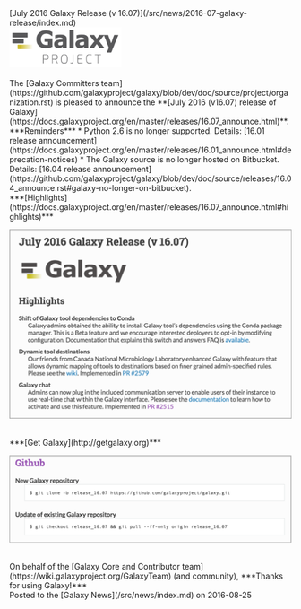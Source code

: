 <div class='newsItemHeader'>[July 2016 Galaxy Release (v 16.07)](/src/news/2016-07-galaxy-release/index.md)</div>

<div class='right'><a href='http://getgalaxy.org'><img src="/src/images/logos/GalaxyNewLogo_GalaxyProject_Trans.png" alt="GalaxyProject" width="200" /></a></div>

<br />
The [Galaxy Committers team](https://github.com/galaxyproject/galaxy/blob/dev/doc/source/project/organization.rst) is pleased to announce the **[July 2016 (v16.07) release of Galaxy](https://docs.galaxyproject.org/en/master/releases/16.07_announce.html)**.

<br />
***Reminders***
* Python 2.6 is no longer supported. Details: [16.01 release announcement](https://docs.galaxyproject.org/en/master/releases/16.01_announce.html#deprecation-notices)
* The Galaxy source is no longer hosted on Bitbucket. Details: [16.04 release announcement](https://github.com/galaxyproject/galaxy/blob/dev/doc/source/releases/16.04_announce.rst#galaxy-no-longer-on-bitbucket).

<br />
***[Highlights](https://docs.galaxyproject.org/en/master/releases/16.07_announce.html#highlights)***

<a href='https://docs.galaxyproject.org/en/master/releases/16.07_announce.html#highlights'><img src="/src/images/news-graphics/2016_07_GalaxyRelease_Highlights.png" alt="v16.07 Galaxy Release Highlights" width="600" /></a>


<br />
***[Get Galaxy](http://getgalaxy.org)***

<a href='https://docs.galaxyproject.org/en/master/releases/16.07_announce.html#github'><img src="/src/images/news-graphics/2016_07_GalaxyRelease_GetGalaxy.png" alt="v16.07 Galaxy Release Github" width="600" /></a>

<br />
On behalf of the [Galaxy Core and Contributor team](https://wiki.galaxyproject.org/GalaxyTeam) (and community), ***Thanks for using Galaxy!***


<div class='newsItemFooter'>Posted to the [Galaxy News](/src/news/index.md) on 2016-08-25</div>

